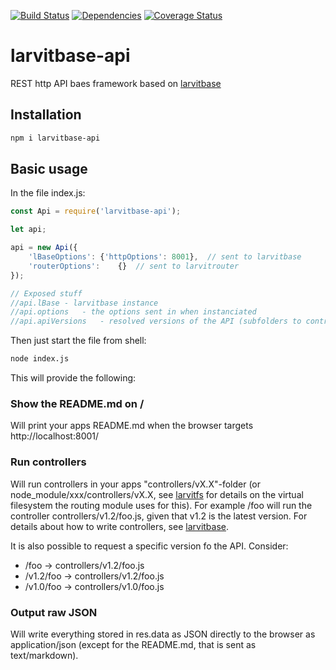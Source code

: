 [![Build Status](https://travis-ci.org/larvit/larvitbase-api.svg)](https://travis-ci.org/larvit/larvitbase-api) [![Dependencies](https://david-dm.org/larvit/larvitbase-api.svg)](https://david-dm.org/larvit/larvitbase-api.svg)
[![Coverage Status](https://coveralls.io/repos/larvit/larvitbase-api/badge.svg)](https://coveralls.io/github/larvit/larvitbase-api)

# larvitbase-api

REST http API baes framework based on [larvitbase](https://github.com/larvit/larvitbase)

## Installation

```bash
npm i larvitbase-api
```

## Basic usage

In the file index.js:

```javascript
const Api = require('larvitbase-api');

let api;

api = new Api({
	'lBaseOptions':	{'httpOptions': 8001},	// sent to larvitbase
	'routerOptions':	{}	// sent to larvitrouter
});

// Exposed stuff
//api.lBase	- larvitbase instance
//api.options	- the options sent in when instanciated
//api.apiVersions	- resolved versions of the API (subfolders to controllers folder)
```

Then just start the file from shell:

```bash
node index.js
```

This will provide the following:

### Show the README.md on /

Will print your apps README.md when the browser targets http://localhost:8001/

### Run controllers

Will run controllers in your apps "controllers/vX.X"-folder (or node_module/xxx/controllers/vX.X, see [larvitfs](https://github.com/larvit/larvitfs) for details on the virtual filesystem the routing module uses for this). For example /foo will run the controller controllers/v1.2/foo.js, given that v1.2 is the latest version. For details about how to write controllers, see [larvitbase](https://github.com/larvit/larvitbase).

It is also possible to request a specific version fo the API. Consider:

* /foo -> controllers/v1.2/foo.js
* /v1.2/foo -> controllers/v1.2/foo.js
* /v1.0/foo -> controllers/v1.0/foo.js

### Output raw JSON

Will write everything stored in res.data as JSON directly to the browser as application/json (except for the README.md, that is sent as text/markdown).
